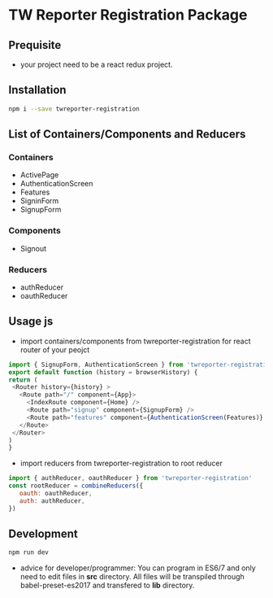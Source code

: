 # TW Reporter Registration Package

## Prequisite
* your project need to be a react redux project.

## Installation
```bash
npm i --save twreporter-registration
```

## List of Containers/Components and Reducers

### Containers
* ActivePage
* AuthenticationScreen
* Features
* SigninForm
* SignupForm

### Components
* Signout

### Reducers
* authReducer
* oauthReducer

## Usage js
* import containers/components from twreporter-registration for react router of your peojct
```js
import { SignupForm, AuthenticationScreen } from 'twreporter-registration'
export default function (history = browserHistory) {
return (
 <Router history={history} >
   <Route path="/" component={App}>
     <IndexRoute component={Home} />
     <Route path="signup" component={SignupForm} />
     <Route path="features" component={AuthenticationScreen(Features)} />
   </Route>
 </Router>
)
}
```
* import reducers from twreporter-registration to root reducer
```js
import { authReducer, oauthReducer } from 'twreporter-registration'
const rootReducer = combineReducers({
   oauth: oauthReducer,
   auth: authReducer,
})
```

## Development
```bash
npm run dev
```
* advice for developer/programmer:
You can program in ES6/7 and only need to edit files in **src** directory.
All files will be transpiled through babel-preset-es2017 and transfered to **lib** directory.
